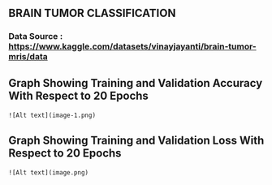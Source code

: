 ## BRAIN TUMOR CLASSIFICATION

### Data Source : https://www.kaggle.com/datasets/vinayjayanti/brain-tumor-mris/data


## Graph Showing Training and Validation Accuracy With Respect to 20 Epochs
    ![Alt text](image-1.png)

## Graph Showing Training and Validation Loss With Respect to 20 Epochs
    ![Alt text](image.png)